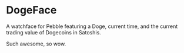 # DogeFace

A watchface for Pebble featuring a Doge, current time, and the current trading value of Dogecoins in Satoshis.

Such awesome, so wow.
